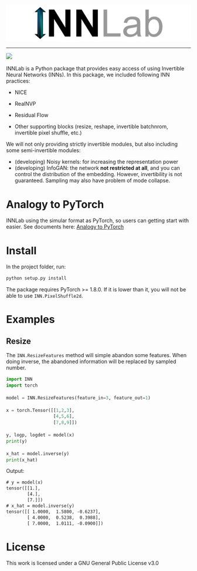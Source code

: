 ![](./images/INNLab.png)

--------------------------------------------------------------------------------


![](https://img.shields.io/static/v1?label=pytorch&message=≥1.6&color=yellow)

INNLab is a Python package that provides easy access of using Invertible Neural Networks (INNs). In this package, we included following INN practices:

* NICE
* RealNVP
* Residual Flow

* Other supporting blocks (resize, reshape, invertible batchnrom, invertible pixel shuffle, etc.)

We will not only providing strictly invertible modules, but also including some semi-invertible modules:

* (developing) Noisy kernels: for increasing the representation power
* (developing) InfoGAN: the network **not restricted at all**, and you can control the distribution of the embedding. However, invertibility is not guaranteed. Sampling may also have problem of mode collapse.

# Analogy to PyTorch

INNLab using the simular format as PyTorch, so users can getting start with easier. See documents here: [Analogy to PyTorch](https://github.com/ELIFE-ASU/INNLab/wiki/Analogy-to-PyTorch)

# Install

In the project folder, run:

```bash
python setup.py install
```

The package requires PyTorch >= 1.8.0. If it is lower than it, you will not be able to use `INN.PixelShuffle2d`.

# Examples

## Resize

The `INN.ResizeFeatures` method will simple abandon some features. When doing inverse, the abandoned information will be replaced by sampled number. 

```python
import INN
import torch

model = INN.ResizeFeatures(feature_in=3, feature_out=1)

x = torch.Tensor([[1,2,3],
                  [4,5,6],
                  [7,8,9]])

y, logp, logdet = model(x)
print(y)

x_hat = model.inverse(y)
print(x_hat)
```

Output:

```
# y = model(x)
tensor([[1.],
        [4.],
        [7.]])
# x_hat = model.inverse(y)
tensor([[ 1.0000,  1.5800, -0.6237],
        [ 4.0000,  0.5238,  0.3988],
        [ 7.0000,  1.0111, -0.0900]])
```

# License

This work is licensed under a GNU General Public License v3.0
